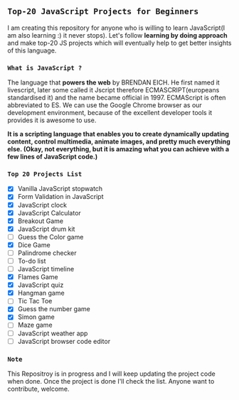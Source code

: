 ## `Top-20 JavaScript Projects for Beginners`
I am creating this repository for anyone who is willing to learn JavaScript(I am also learning :) it never stops). Let's follow **learning by doing approach** and make top-20 JS projects which will eventually help to get better insights of this language.

### `What is JavaScript ?`

The language that **powers the web** by BRENDAN EICH. He first named it livescript, later some called it Jscript therefore ECMASCRIPT(europeans standardised it) and the name became official in 1997. ECMAScript is often abbreviated to ES. We can use the Google Chrome browser as our development environment, because of the excellent developer tools it provides it is awesome to use.

**It is a scripting language that enables you to create dynamically updating content, control multimedia, animate images, and pretty much everything else. (Okay, not everything, but it is amazing what you can achieve with a few lines of JavaScript code.)**

### `Top 20 Projects List`

 - [x] Vanilla JavaScript stopwatch
 - [x] Form Validation in JavaScript
 - [x] JavaScript clock
 - [x] JavaScript Calculator
 - [x] Breakout Game
 - [x] JavaScript drum kit
 - [ ] Guess the Color game
 - [x] Dice Game
 - [ ] Palindrome checker
 - [ ] To-do list
 - [ ] JavaScript timeline
 - [x] Flames Game
 - [x] JavaScript quiz
 - [x] Hangman game
 - [ ] Tic Tac Toe
 - [x] Guess the number game
 - [x] Simon game
 - [ ] Maze game
 - [ ] JavaScript weather app
 - [ ] JavaScript browser code editor

### `Note`
 This Repositroy is in progress and I will keep updating the project code when done. Once the project is done I'll check the list. Anyone want to contribute, welcome.
